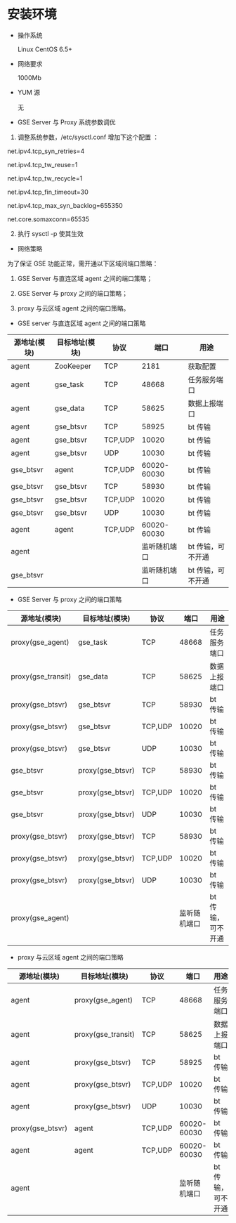 # 安装环境

- 操作系统

   Linux CentOS 6.5+

- 网络要求

   1000Mb

- YUM 源

   无

- GSE Server 与 Proxy 系统参数调优

1) 调整系统参数，/etc/sysctl.conf 增加下这个配置 ：

net.ipv4.tcp_syn_retries=4

net.ipv4.tcp_tw_reuse=1

net.ipv4.tcp_tw_recycle=1

net.ipv4.tcp_fin_timeout=30

net.ipv4.tcp_max_syn_backlog=655350

net.core.somaxconn=65535

2) 执行 sysctl -p 使其生效

- 网络策略

为了保证 GSE 功能正常，需开通以下区域间端口策略：

1) GSE Server 与直连区域 agent 之间的端口策略；

2) GSE Server 与 proxy 之间的端口策略；

3) proxy 与云区域 agent 之间的端口策略。

- GSE server 与直连区域 agent 之间的端口策略

| 源地址(模块)    | 目标地址(模块)    | 协议    | 端口          | 用途             |
|----------------|------------------|---------|--------------|------------------|
| agent          | ZooKeeper        | TCP     | 2181         | 获取配置          |
| agent          | gse_task         | TCP     | 48668        | 任务服务端口      |
| agent          | gse_data         | TCP     | 58625        | 数据上报端口      |
| agent          | gse_btsvr        | TCP     | 58925        | bt 传输          |
| agent          | gse_btsvr        | TCP,UDP | 10020        | bt 传输          |
| agent          | gse_btsvr        | UDP     | 10030        | bt 传输          |
| gse_btsvr      | agent            | TCP,UDP | 60020-60030  | bt 传输          |
| gse_btsvr      | gse_btsvr        | TCP     | 58930        | bt 传输          |
| gse_btsvr      | gse_btsvr        | TCP,UDP | 10020        | bt 传输          |
| gse_btsvr      | gse_btsvr        | UDP     | 10030        | bt 传输          |
| agent          | agent            | TCP,UDP | 60020-60030  | bt 传输          |
| agent          |                  |         | 监听随机端口  | bt 传输，可不开通 |
| gse_btsvr      |                  |         | 监听随机端口  | bt 传输，可不开通 |

- GSE Server 与 proxy 之间的端口策略

| 源地址(模块)        | 目标地址(模块)    | 协议    | 端口          | 用途                 |
|--------------------|------------------|---------|--------------|----------------------|
| proxy(gse_agent)   | gse_task         | TCP     | 48668        | 任务服务端口          |
| proxy(gse_transit) | gse_data         | TCP     | 58625        | 数据上报端口          |
| proxy(gse_btsvr)   | gse_btsvr        | TCP     | 58930        | bt 传输              |
| proxy(gse_btsvr)   | gse_btsvr        | TCP,UDP | 10020        | bt 传输              |
| proxy(gse_btsvr)   | gse_btsvr        | UDP     | 10030        | bt 传输              |
| gse_btsvr          | proxy(gse_btsvr) | TCP     | 58930        | bt 传输              |
| gse_btsvr          | proxy(gse_btsvr) | TCP,UDP | 10020        | bt 传输              |
| gse_btsvr          | proxy(gse_btsvr) | UDP     | 10030        | bt 传输              |
| proxy(gse_btsvr)   | proxy(gse_btsvr) | TCP     | 58930        | bt 传输              |
| proxy(gse_btsvr)   | proxy(gse_btsvr) | TCP,UDP | 10020        | bt 传输              |
| proxy(gse_btsvr)   | proxy(gse_btsvr) | UDP     | 10030        | bt 传输              |
| proxy(gse_agent)   |                  |         | 监听随机端口  | bt 传输，可不开通     |

- proxy 与云区域 agent 之间的端口策略

| 源地址(模块)      | 目标地址(模块)      | 协议    | 端口          | 用途             |
|------------------|--------------------|---------|--------------|------------------|
| agent            | proxy(gse_agent)   | TCP     | 48668        | 任务服务端口      |
| agent            | proxy(gse_transit) | TCP     | 58625        | 数据上报端口      |
| agent            | proxy(gse_btsvr)   | TCP     | 58925        | bt 传输          |
| agent            | proxy(gse_btsvr)   | TCP,UDP | 10020        | bt 传输          |
| agent            | proxy(gse_btsvr)   | UDP     | 10030        | bt 传输          |
| proxy(gse_btsvr) | agent              | TCP,UDP | 60020-60030  | bt 传输          |
| agent            | agent              | TCP,UDP | 60020-60030  | bt 传输          |
| agent            |                    |         | 监听随机端口  | bt 传输，可不开通 |
